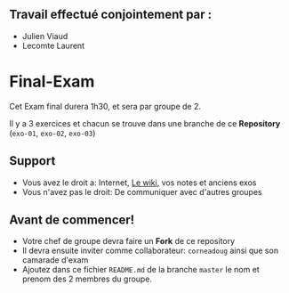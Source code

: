 ## Travail effectué conjointement par :
* Julien Viaud
* Lecomte Laurent




# Final-Exam

Cet Exam final durera 1h30, et sera par groupe de 2.

Il y a 3 exercices et chacun se trouve dans une branche de ce **Repository** (`exo-01`, `exo-02`, `exo-03`)

## Support

* Vous avez le droit a: Internet, [Le wiki](https://github.com/corneadoug/formation-IC/wiki), vos notes et anciens exos
* Vous n'avez pas le droit: De communiquer avec d'autres groupes

## Avant de commencer!

* Votre chef de groupe devra faire un **Fork** de ce repository
* Il devra ensuite inviter comme collaborateur: `corneadoug` ainsi que son camarade d'exam
* Ajoutez dans ce fichier `README.md` de la branche `master` le nom et prenom des 2 membres du groupe.


